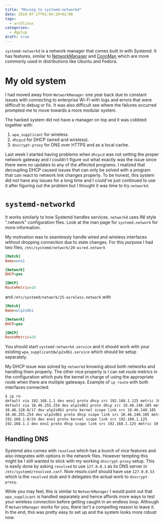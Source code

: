 ```yaml
---
title: "Moving to systemd-networkd"
date: 2018-07-27T01:04:20+02:00
tags:
  - archlinux
categories:
  - dgplug
draft: true
---
```


`systemd-networkd` is a network manager that comes built in with Systemd. It has
features, similar to [NetworkManager](https://wiki.archlinux.org/index.php/NetworkManager) and
[ConnMan](https://wiki.archlinux.org/index.php/ConnMan) which are more commonly used in
distributions like Ubuntu and Fedora.

# My old system
I had moved away from `NetworkManager` one year back due to constant issues with connecting
to enterprise Wi-Fi with logs and errors that were difficult to debug or fix. It was also
difficult see where the failures occurred prompted me to move towards a more modular
system.

The hacked system did not have a manager on top and it was cobbled together with:

1. `wpa_supplicant` for wireless.
2. `dhcpcd` for DHCP (wired and wireless).
3. `dnscrypt-proxy` for DNS over HTTPS and as a local cache.

Last week I started having problems when `dhcpcd` was not setting the proper network
gateway and I couldn't figure out what exactly was the issue since there were no
updates to any of the affected programs. I realized that decoupling DHCP caused
issues that can only be solved with a program that can react to network link changes properly.
To be honest, this system did not have any issues for a long time and I could've just
continued to use it after figuring out the problem but I thought it was time to try
`networkd`.

# `systemd-networkd`
It works similarly to how Systemd handles services. `networkd` uses INI style
".network" configuration files. Look at the man page for `systemd.network` for more
information.

My motivation was to seamlessly handle wired and wireless interfaces without dropping
connection due to state changes. For this purpose I had two files,
`/etc/systemd/network/20-wired.network`

```INI
[Match]
Name=eno1

[Network]
DHCP=yes

[DHCP]
RouteMetric=10
```

and `/etc/systemd/network/25-wireless.network` with
```INI
[Match]
Name=wlp2s0b1

[Network]
DHCP=yes

[DHCP]
RouteMetric=20
```

You should start `systemd-networkd.service` and it should work with your existing
`wpa_supplicant@wlp2s0b1.service` which should be setup separately.

My DHCP issue was solved by `networkd` knowing about both networks and handling them
properly. The other nice property is I can set route metrics in the configuration
which puts the kernel in charge of using the appropriate route when there are multiple
gateways. Example of `ip route` with both interfaces connected:

```sh
$ ip ro
default via 192.168.1.1 dev eno1 proto dhcp src 192.168.1.125 metric 10
default via 10.46.255.254 dev wlp2s0b1 proto dhcp src 10.46.140.105 metric 20
10.46.128.0/17 dev wlp2s0b1 proto kernel scope link src 10.46.140.105
10.46.255.254 dev wlp2s0b1 proto dhcp scope link src 10.46.140.105 metric 20
192.168.1.0/24 dev eno1 proto kernel scope link src 192.168.1.125
192.168.1.1 dev eno1 proto dhcp scope link src 192.168.1.125 metric 10
```

## Handling DNS
Systemd also comes with `resolved` which has a bunch of nice features and also integrates
with options in the network files. However tempting this might be I still wanted to
stick with my working `dnscrypt-proxy` setup. This is easily done by asking `resolved`
to use `127.0.0.1` as its DNS server in `/etc/systemd/resolved.conf`. Now resolv.conf
should have use `127.0.0.53` which is the `resolved` stub and it delegates the actual
work to `dnscrypt-proxy`. 

While you may feel, this is similar to `NetworkManager` I would point out that `wpa_supplicant`
is handled separately and hence affords more ways to test your wireless connection before
getting caught in an endless loop. Although if `NetworkManager` works for you, there isn't a compelling reason to
leave it. In the end, this was pretty easy to set up and the system looks more robust now.
